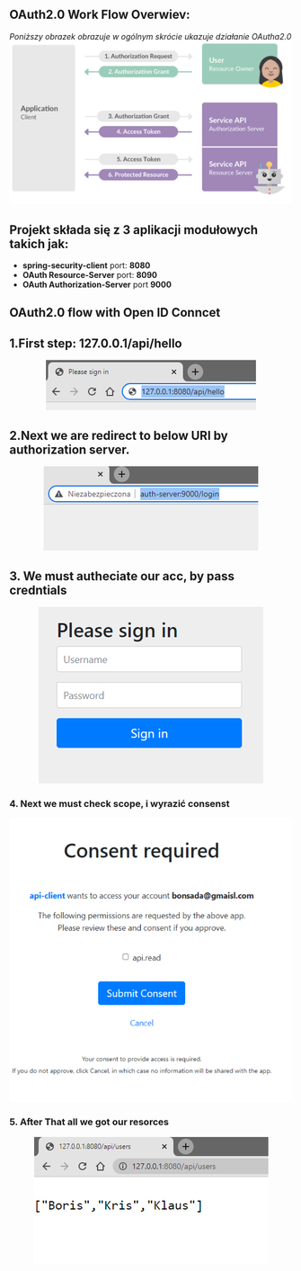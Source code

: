 ## OAuth2.0 Work Flow Overwiev:
*Poniższy obrazek obrazuje w ogólnym skrócie ukazuje działanie OAutha2.0*
![alt text](images/normal.png "Title")

## Projekt składa się z 3 aplikacji modułowych takich jak:
- **spring-security-client**  port: **8080**
- **OAuth Resource-Server**   port: **8090**
- **OAuth Authorization-Server** port **9000**

## **OAuth2.0 flow with Open ID Conncet**

## **1.First step: 127.0.0.1/api/hello**
<!-- ![alt text](images/first.PNG "Tittle")   -->
<center><img src="images/first.PNG"></center>

## **2.Next we are redirect to below URI by authorization server.**
<!-- ![alt text](images/second_good.PNG "Tittle") -->
<center><img src="images/second_good.PNG"></center>

## **3. We must autheciate our acc, by pass credntials**

<!-- ![alt text](images/3.PNG "Tittle") -->
<center><img src="images/3.PNG"></center>

### **4. Next we must check  scope, i wyrazić consenst**
<center><img src="images/udzielenie_zgody.PNG"></center>

<!-- ![alt text](images/udzielenie_zgody.PNG "Tittle") -->

### 5. After That all we got our resorces

<!-- ![alt text](images/getResources.PNG "Tittle") -->

<center><img src="images/getResources.PNG"></center>


